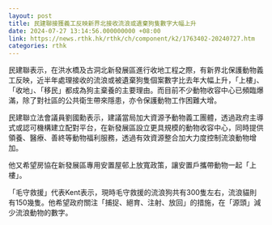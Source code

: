 ```yaml
---
layout: post
title: 民建聯接獲義工反映新界北接收流浪或遺棄狗隻數字大幅上升
date: 2024-07-27 13:14:56.000000000 +08:00
link: https://news.rthk.hk/rthk/ch/component/k2/1763402-20240727.htm
categories: rthk
---
```


民建聯表示，在洪水橋及古洞北新發展區進行收地工程之際，有新界北保護動物義工反映，近半年處理接收的流浪或被遺棄狗隻個案數字比去年大幅上升，「上樓」、「收地」、「移民」都成為狗主棄養的主要理由。而目前不少動物收容中心已頻臨爆滿，除了對社區的公共衛生帶來隱患，亦令保護動物工作困難大增。

民建聯立法會議員劉國勳表示，建議當局加大資源予動物義工團體，透過政府主導式或認可機構建立配對平台，在新發展區設立更具規模的動物收容中心，同時提供領養、醫療、善終等動物福利服務，透過有效資源整合加大力度控制流浪動物增加。

他又希望房協在新發展區專用安置屋邨上放寬政策，讓安置戶攜帶動物一起「上樓」。

「毛守救援」代表Kent表示，現時毛守救援的流浪狗共有300隻左右，流浪貓則有150幾隻。他希望政府關注「捕捉、絕育、注射、放回」的措施，在「源頭」減少流浪動物的數字。
